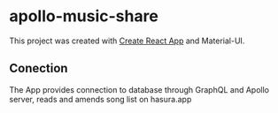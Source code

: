 # apollo-music-share

This project was created with [Create React App](https://github.com/facebook/create-react-app) and Material-UI.

## Conection

The App provides connection to database through GraphQL and Apollo server, reads and amends song list on hasura.app
